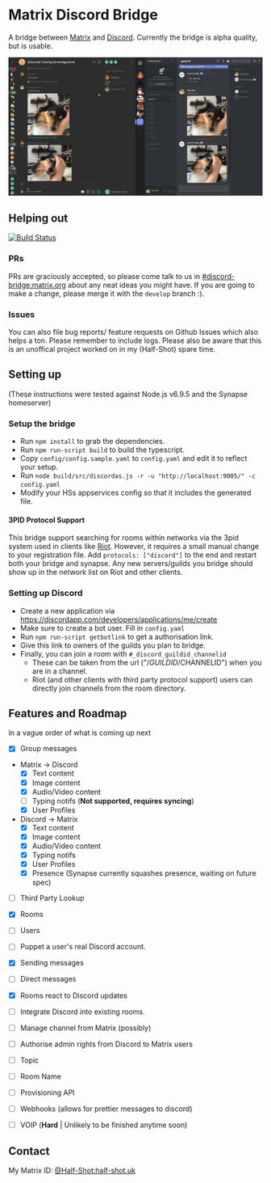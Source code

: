 # Matrix Discord Bridge

A bridge between [Matrix](http://matrix.org/) and [Discord](https://discordapp.com/).
Currently the bridge is alpha quality, but is usable.

![Screenshot of Riot and Discord working together](screenshot.png)

## Helping out

[![Build Status](https://travis-ci.org/Half-Shot/matrix-appservice-discord.svg?branch=develop)](https://travis-ci.org/Half-Shot/matrix-appservice-discord)

### PRs
PRs are graciously accepted, so please come talk to us in [#discord-bridge:matrix.org](https://matrix.to/#/#discord-bridge:matrix.org)
about any neat ideas you might have. If you are going to make a change, please merge it with the `develop` branch :).

### Issues
You can also file bug reports/ feature requests on Github Issues which also helps a ton. Please remember to include logs.
Please also be aware that this is an unoffical project worked on in my (Half-Shot) spare time.

## Setting up

(These instructions were tested against Node.js v6.9.5 and the Synapse homeserver)

### Setup the bridge

* Run ``npm install`` to grab the dependencies.
* Run ``npm run-script build`` to build the typescript.
* Copy ``config/config.sample.yaml`` to ``config.yaml`` and edit it to reflect your setup.
* Run ``node build/src/discordas.js -r -u "http://localhost:9005/" -c config.yaml``
* Modify your HSs appservices config so that it includes the generated file.

#### 3PID Protocol Support

This bridge support searching for rooms within networks via the 3pid system
used in clients like [Riot](https://riot.im). However, it requires a small manual change
to your registration file. Add ``protocols: ["discord"]`` to the end and restart both your bridge
and synapse. Any new servers/guilds you bridge should show up in the network list on Riot and other clients.

### Setting up Discord

* Create a new application via https://discordapp.com/developers/applications/me/create
* Make sure to create a bot user. Fill in ``config.yaml``
* Run ``npm run-script getbotlink`` to get a authorisation link.
* Give this link to owners of the guilds you plan to bridge.
* Finally, you can join a room with ``#_discord_guildid_channelid``
  * These can be taken from the url ("/$GUILDID/$CHANNELID") when you are in a channel.  
  * Riot (and other clients with third party protocol support) users can directly join channels from the room directory.

## Features and Roadmap
In a vague order of what is coming up next

 - [x] Group messages
 - Matrix -> Discord
   - [x] Text content
   - [x] Image content
   - [x] Audio/Video content
   - [ ] Typing notifs (**Not supported, requires syncing**)
   - [x] User Profiles
 - Discord -> Matrix
   - [x] Text content
   - [x] Image content
   - [x] Audio/Video content
   - [x] Typing notifs
   - [x] User Profiles
   - [x] Presence (Synapse currently squashes presence, waiting on future spec)
 - [ ] Third Party Lookup
  - [x] Rooms
  - [ ] Users
 - [ ] Puppet a user's real Discord account.
  - [x] Sending messages
  - [ ] Direct messages
 - [x] Rooms react to Discord updates
 - [ ] Integrate Discord into existing rooms.
 - [ ] Manage channel from Matrix (possibly)
  - [ ] Authorise admin rights from Discord to Matrix users
  - [ ] Topic
  - [ ] Room Name
 - [ ] Provisioning API
 - [ ] Webhooks (allows for prettier messages to discord)
 - [ ] VOIP (**Hard** | Unlikely to be finished anytime soon)


## Contact

My Matrix ID: [@Half-Shot:half-shot.uk](https://matrix.to/#/@Half-Shot:half-shot.uk)
